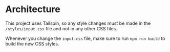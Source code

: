 # Architecture

This project uses Tailspin, so any style changes must be made in the `/styles/input.css` file and not in any other CSS files.

Whenever you change the `input.css` file, make sure to run `npm run build` to build the new CSS styles.